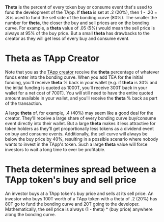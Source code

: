 **Theta** is the percent of every token buy or consume event that's used to fund the development of the TApp. If **theta** is set at .2 (20%), then 1 - .20 = .8 is used to fund the sell side of the bonding curve (80%). The smaller the number for **theta**, the closer the buy and sell prices are on the bonding curve. For example, a **theta** value of .05 (5%) would mean the sell price is always at 95% of the buy price. But a small **theta** has drawbacks to the creator as they will get less of every buy and consume event.

# Theta as TApp Creator

Note that you as the [TApp creator](https://github.com/tearust/teaproject/wiki/Epoch-4---New-TApp-Business-Model) receive the **theta** percentage of whatever funds enter into the bonding curve. When you add TEA for the initial funding, you'll receive **theta** % back in your wallet (e.g. if **theta** is 30% and the initial funding is quoted as 1000T, you'll receive 300T back in your wallet for a net cost of 700T). You will still need to have the entire quoted amount available in your wallet, and you'll receive the **theta** % back as part of the transaction. 

A large **theta** of, for example, .4 (40%) may seem like a good deal for the creator. They'll receive a large share of every bonding curve buy/consume event directly into their wallet. But a large **theta** makes it less attractive for token holders as they'll get proportionally less tokens as a dividend event on buy and consume events. Additionally, the sell curve will always be below the buy price by 40%, resulting in a possible scenario where nobody wants to invest in the TApp's token. Such a large **theta** value will force investors to wait a long time to ever be profitable.

# Theta determines spread between a TApp token's buy and sell price

An investor buys at a TApp token's buy price and sells at its sell price. An investor who buys 100T worth of a TApp token with a theta of .2 (20%) has 80T go to fund the bonding curve and 20T going to the developer. Mathematically, the sell price is always (1 - theta) * (buy price) anywhere along the bonding curve.
